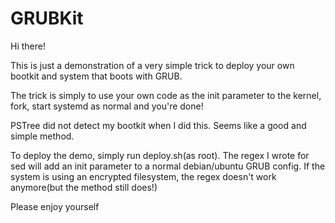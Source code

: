 # GRUBKit

Hi there!

This is just a demonstration of a very simple trick to deploy your own bootkit and system that boots with GRUB. 

The trick is simply to use your own code as the init parameter to the kernel, fork, start systemd as normal and you're done!

PSTree did not detect my bootkit when I did this. Seems like a good and simple method.

To deploy the demo, simply run deploy.sh(as root). The regex I wrote for sed will add an init parameter to a normal debian/ubuntu GRUB config.
If the system is using an encrypted filesystem, the regex doesn't work anymore(but the method still does!)

Please enjoy yourself
